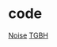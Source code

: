 # code

[Noise](https://sylvain-girard.github.io/code/noisepainting/)
[TGBH](https://sylvain-girard.github.io/code/img1/)
